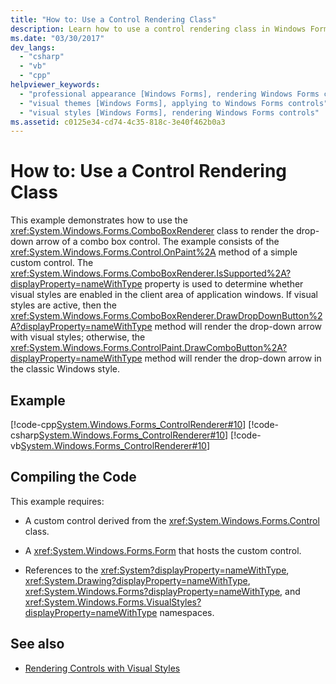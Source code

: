 ```yaml
---
title: "How to: Use a Control Rendering Class"
description: Learn how to use a control rendering class in Windows Forms, by means of code examples in CPP, C#, and Visual Basic.
ms.date: "03/30/2017"
dev_langs: 
  - "csharp"
  - "vb"
  - "cpp"
helpviewer_keywords: 
  - "professional appearance [Windows Forms], rendering Windows Forms controls"
  - "visual themes [Windows Forms], applying to Windows Forms controls"
  - "visual styles [Windows Forms], rendering Windows Forms controls"
ms.assetid: c0125e34-cd74-4c35-818c-3e40f462b0a3
---
```

# How to: Use a Control Rendering Class
This example demonstrates how to use the <xref:System.Windows.Forms.ComboBoxRenderer> class to render the drop-down arrow of a combo box control. The example consists of the <xref:System.Windows.Forms.Control.OnPaint%2A> method of a simple custom control. The <xref:System.Windows.Forms.ComboBoxRenderer.IsSupported%2A?displayProperty=nameWithType> property is used to determine whether visual styles are enabled in the client area of application windows. If visual styles are active, then the <xref:System.Windows.Forms.ComboBoxRenderer.DrawDropDownButton%2A?displayProperty=nameWithType> method will render the drop-down arrow with visual styles; otherwise, the <xref:System.Windows.Forms.ControlPaint.DrawComboButton%2A?displayProperty=nameWithType> method will render the drop-down arrow in the classic Windows style.  
  
## Example  
 [!code-cpp[System.Windows.Forms_ControlRenderer#10](~/samples/snippets/cpp/VS_Snippets_Winforms/System.Windows.Forms_ControlRenderer/cpp/form1.cpp#10)]
 [!code-csharp[System.Windows.Forms_ControlRenderer#10](~/samples/snippets/csharp/VS_Snippets_Winforms/System.Windows.Forms_ControlRenderer/CS/form1.cs#10)]
 [!code-vb[System.Windows.Forms_ControlRenderer#10](~/samples/snippets/visualbasic/VS_Snippets_Winforms/System.Windows.Forms_ControlRenderer/VB/form1.vb#10)]  
  
## Compiling the Code  
 This example requires:  
  
- A custom control derived from the <xref:System.Windows.Forms.Control> class.  
  
- A <xref:System.Windows.Forms.Form> that hosts the custom control.  
  
- References to the <xref:System?displayProperty=nameWithType>, <xref:System.Drawing?displayProperty=nameWithType>, <xref:System.Windows.Forms?displayProperty=nameWithType>, and <xref:System.Windows.Forms.VisualStyles?displayProperty=nameWithType> namespaces.  
  
## See also

- [Rendering Controls with Visual Styles](rendering-controls-with-visual-styles.md)
